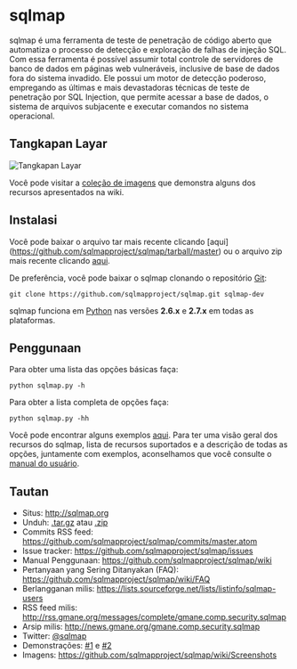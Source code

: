 sqlmap
==

sqlmap é uma ferramenta de teste de penetração de código aberto que automatiza o processo de detecção e exploração de falhas de injeção SQL. Com essa ferramenta é possível assumir total controle de servidores de banco de dados em páginas web vulneráveis, inclusive de base de dados fora do sistema invadido. Ele possui um motor de detecção poderoso, empregando as últimas e mais devastadoras técnicas de teste de penetração por SQL Injection, que permite acessar a base de dados, o sistema de arquivos subjacente e executar comandos no sistema operacional.

Tangkapan Layar
----

![Tangkapan Layar](https://raw.github.com/wiki/sqlmapproject/sqlmap/images/sqlmap_screenshot.png)

Você pode visitar a [coleção de imagens](https://github.com/sqlmapproject/sqlmap/wiki/Screenshots) que demonstra alguns dos recursos apresentados na wiki.

Instalasi
----

Você pode baixar o arquivo tar mais recente clicando [aqui]
(https://github.com/sqlmapproject/sqlmap/tarball/master) ou o arquivo zip mais recente clicando [aqui](https://github.com/sqlmapproject/sqlmap/zipball/master).

De preferência, você pode baixar o sqlmap clonando o repositório [Git](https://github.com/sqlmapproject/sqlmap):

    git clone https://github.com/sqlmapproject/sqlmap.git sqlmap-dev

sqlmap funciona em [Python](http://www.python.org/download/) nas versões **2.6.x** e **2.7.x** em todas as plataformas.

Penggunaan
----

Para obter uma lista das opções básicas faça:

    python sqlmap.py -h

Para obter a lista completa de opções faça:

    python sqlmap.py -hh

Você pode encontrar alguns exemplos [aqui](https://gist.github.com/stamparm/5335217).
Para ter uma visão geral dos recursos do sqlmap, lista de recursos suportados e a descrição de todas as opções, juntamente com exemplos, aconselhamos que você consulte o [manual do usuário](https://github.com/sqlmapproject/sqlmap/wiki).

Tautan
----

* Situs: http://sqlmap.org
* Unduh: [.tar.gz](https://github.com/sqlmapproject/sqlmap/tarball/master) atau [.zip](https://github.com/sqlmapproject/sqlmap/zipball/master)
* Commits RSS feed: https://github.com/sqlmapproject/sqlmap/commits/master.atom
* Issue tracker: https://github.com/sqlmapproject/sqlmap/issues
* Manual Penggunaan: https://github.com/sqlmapproject/sqlmap/wiki
* Pertanyaan yang Sering Ditanyakan (FAQ): https://github.com/sqlmapproject/sqlmap/wiki/FAQ
* Berlangganan milis: https://lists.sourceforge.net/lists/listinfo/sqlmap-users
* RSS feed milis: http://rss.gmane.org/messages/complete/gmane.comp.security.sqlmap
* Arsip milis: http://news.gmane.org/gmane.comp.security.sqlmap
* Twitter: [@sqlmap](https://twitter.com/sqlmap)
* Demonstrações: [#1](http://www.youtube.com/user/inquisb/videos) e [#2](http://www.youtube.com/user/stamparm/videos)
* Imagens: https://github.com/sqlmapproject/sqlmap/wiki/Screenshots
